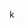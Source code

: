 <html>
  <body>
    <a id="dynamicLink" href=""><img id="dynamicImg" src="" /> </a>
  </body>
  <script>
    var link = document.getElementById('dynamicLink'); 
    link.href = "http://www.url.com"
    var img = document.getElementById('dynamicImg'); 
    img.src = "http://www.url.com/img.png"
  </script>
</html>

k
